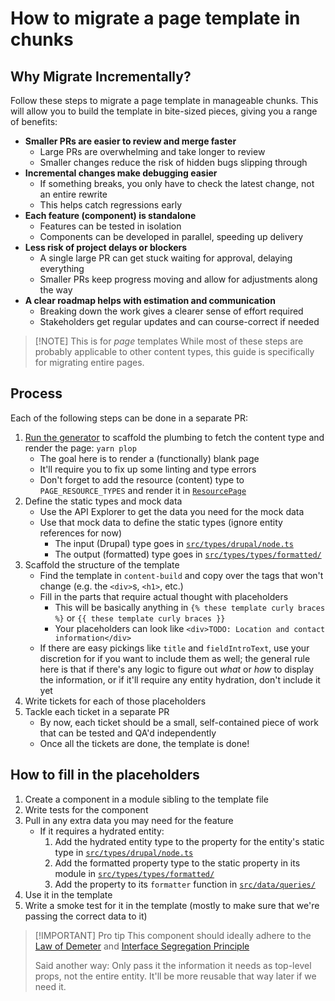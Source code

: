 # How to migrate a page template in chunks

## Why Migrate Incrementally?

Follow these steps to migrate a page template in manageable chunks. This will
allow you to build the template in bite-sized pieces, giving you a range of
benefits:

- **Smaller PRs are easier to review and merge faster**
  - Large PRs are overwhelming and take longer to review
  - Smaller changes reduce the risk of hidden bugs slipping through
- **Incremental changes make debugging easier**
  - If something breaks, you only have to check the latest change, not an entire
    rewrite
  - This helps catch regressions early
- **Each feature (component) is standalone**
  - Features can be tested in isolation
  - Components can be developed in parallel, speeding up delivery
- **Less risk of project delays or blockers**
  - A single large PR can get stuck waiting for approval, delaying everything
  - Smaller PRs keep progress moving and allow for adjustments along the way
- **A clear roadmap helps with estimation and communication**
  - Breaking down the work gives a clearer sense of effort required
  - Stakeholders get regular updates and can course-correct if needed

> [!NOTE] This is for _page_ templates
> While most of these steps are probably applicable to other content types, this
> guide is specifically for migrating entire pages.

## Process

Each of the following steps can be done in a separate PR:

1. [Run the generator](../../../../READMEs/generators.md) to scaffold the
   plumbing to fetch the content type and render the page: `yarn plop`
   - The goal here is to render a (functionally) blank page
   - It'll require you to fix up some linting and type errors
   - Don't forget to add the resource (content) type to `PAGE_RESOURCE_TYPES`
     and render it in [`ResourcePage`](../../../../src/pages/[[...slug]].tsx)
1. Define the static types and mock data
   - Use the API Explorer to get the data you need for the mock data
   - Use that mock data to define the static types (ignore entity references for
     now)
     - The input (Drupal) type goes in [`src/types/drupal/node.ts`](../../../../src/types/drupal/node.ts)
     - The output (formatted) type goes in [`src/types/types/formatted/`](../../../../src/types/formatted/)
1. Scaffold the structure of the template
   - Find the template in `content-build` and copy over the tags that won't
     change (e.g. the `<div>`s, `<h1>`, etc.)
   - Fill in the parts that require actual thought with placeholders
     - This will be basically anything in `{% these template curly braces %}`
       or `{{ these template curly braces }}`
     - Your placeholders can look like `<div>TODO: Location and contact information</div>`
   - If there are easy pickings like `title` and `fieldIntroText`, use your
     discretion for if you want to include them as well; the general rule here is
     that if there's any logic to figure out _what_ or _how_ to display the
     information, or if it'll require any entity hydration, don't include it yet
1. Write tickets for each of those placeholders
1. Tackle each ticket in a separate PR
   - By now, each ticket should be a small, self-contained piece of work that
     can be tested and QA'd independently
   - Once all the tickets are done, the template is done!

## How to fill in the placeholders

1. Create a component in a module sibling to the template file
1. Write tests for the component
1. Pull in any extra data you may need for the feature
   - If it requires a hydrated entity:
     1. Add the hydrated entity type to the property for the entity's static
        type in [`src/types/drupal/node.ts`](../../../../src/types/drupal/node.ts)
     1. Add the formatted property type to the static property in its module
        in [`src/types/types/formatted/`](../../../../src/types/formatted/)
     1. Add the property to its `formatter` function in
        [`src/data/queries/`](../../../../src/data/queries/)
1. Use it in the template
1. Write a smoke test for it in the template (mostly to make sure that we're
   passing the correct data to it)

> [!IMPORTANT] Pro tip
> This component should ideally adhere to the
> [Law of Demeter](https://ctrlshift.dev/understanding-the-law-of-demeter-the-principle-of-least-knowledge/)
> and [Interface Segregation Principle](https://reflectoring.io/interface-segregation-principle/)
>
> Said another way: Only pass it the information it needs as top-level
> props, not the entire entity. It'll be more reusable that way later if we
> need it.
